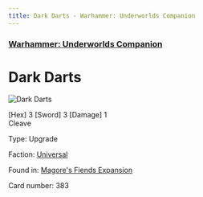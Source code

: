 ```yaml
---
title: Dark Darts - Warhammer: Underworlds Companion
---
```


### [Warhammer: Underworlds Companion](https://guidokessels.github.io/wh-underworlds)

  

# Dark Darts

![Dark Darts](https://warhammerunderworlds.com/wp-content/uploads/sites/6/2018/03/383_ENG.png)

<p class="text-center p-2 mb-2 text-white weapon">[Hex] 3 [Sword] 3 [Damage] 1<br>Cleave</p>

Type: Upgrade

Faction: [Universal](https://guidokessels.github.io/wh-underworlds/factions/universal)

Found in: [Magore's Fiends Expansion](https://guidokessels.github.io/wh-underworlds/locations/magores-fiends-expansion)

Card number: 383
